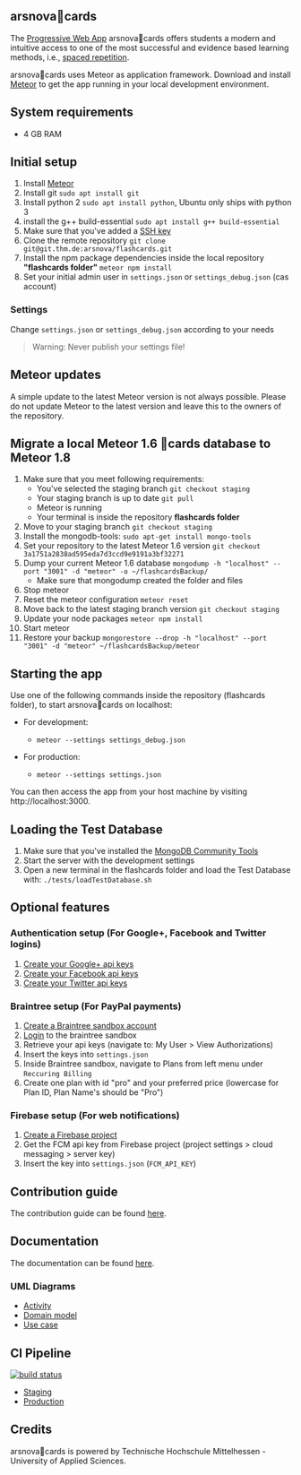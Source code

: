 arsnova🍅cards
---
The [Progressive Web App](https://en.wikipedia.org/wiki/Progressive_web_app) arsnova🍅cards offers students a modern and intuitive access to one of the most successful and evidence based learning methods, i.e., [spaced repetition](https://en.wikipedia.org/wiki/Spaced_repetition).

arsnova🍅cards uses Meteor as application framework. Download and install [Meteor](https://www.meteor.com/) to get the app running in your local development environment.

## System requirements
- 4 GB RAM

## Initial setup
1. Install [Meteor](https://www.meteor.com/)
2. Install git `sudo apt install git`
3. Install python 2 `sudo apt install python`, Ubuntu only ships with python 3
4. install the g++ build-essential `sudo apt install g++ build-essential`
2. Make sure that you've added a [SSH key](https://git.thm.de/profile/keys)
3. Clone the remote repository `git clone git@git.thm.de:arsnova/flashcards.git`
4. Install the npm package dependencies inside the local repository **"flashcards folder"** `meteor npm install`
5. Set your initial admin user in `settings.json` or `settings_debug.json` (cas account)

### Settings
Change `settings.json` or `settings_debug.json` according to your needs

> Warning: Never publish your settings file!

## Meteor updates
A simple update to the latest Meteor version is not always possible. Please do not update Meteor to the latest version and leave this to the owners of the repository.

## Migrate a local Meteor 1.6 🍅cards database to Meteor 1.8
1. Make sure that you meet following requirements:
   - You've selected the staging branch `git checkout staging`
   - Your staging branch is up to date `git pull`
   - Meteor is running
   - Your terminal is inside the repository **flashcards folder**
1. Move to your staging branch `git checkout staging`
1. Install the mongodb-tools: `sudo apt-get install mongo-tools`
1. Set your repository to the latest Meteor 1.6 version `git checkout 3a1751a2838ad595eda7d3ccd9e9191a3bf32271`
1. Dump your current Meteor 1.6 database `mongodump -h "localhost" --port "3001" -d "meteor" -o ~/flashcardsBackup/`
   - Make sure that mongodump created the folder and files
1. Stop meteor
1. Reset the meteor configuration `meteor reset`
1. Move back to the latest staging branch version `git checkout staging`
1. Update your node packages `meteor npm install`
1. Start meteor
1. Restore your backup `mongorestore --drop -h "localhost" --port "3001" -d "meteor" ~/flashcardsBackup/meteor`

## Starting the app
Use one of the following commands inside the repository (flashcards folder), to start arsnova🍅cards on localhost:

- For development:
  - `meteor --settings settings_debug.json`

- For production:
  - `meteor --settings settings.json`

You can then access the app from your host machine by visiting http://localhost:3000.

## Loading the Test Database
1. Make sure that you've installed the [MongoDB Community Tools](https://docs.mongodb.com/manual/administration/install-community/)
2. Start the server with the development settings
2. Open a new terminal in the flashcards folder and load the Test Database with: `./tests/loadTestDatabase.sh`

## Optional features

### Authentication setup (For Google+, Facebook and Twitter logins)
1. [Create your Google+ api keys](https://console.developers.google.com/)
2. [Create your Facebook api keys](https://developers.facebook.com/)
3. [Create your Twitter api keys](https://apps.twitter.com/)


### Braintree setup (For PayPal payments)
1. [Create a Braintree sandbox account](https://www.braintreepayments.com/get-started)
2. [Login](https://sandbox.braintreegateway.com/login) to the braintree sandbox
3. Retrieve your api keys (navigate to: My User > View Authorizations)
4. Insert the keys into `settings.json`
5. Inside Braintree sandbox, navigate to Plans from left menu under `Reccuring Billing`
6. Create one plan with id "pro" and your preferred price (lowercase for Plan ID, Plan Name's should be "Pro")


### Firebase setup (For web notifications)
1. [Create a Firebase project](https://console.firebase.google.com/)
2. Get the FCM api key from Firebase project (project settings > cloud messaging > server key)
3. Insert the key into `settings.json` (`FCM_API_KEY`)

## Contribution guide
The contribution guide can be found [here](https://git.thm.de/arsnova/flashcards/blob/staging/CONTRIBUTING.md).

## Documentation
The documentation can be found [here](https://cards-staging.mni.thm.de/jsdoc/).

### UML Diagrams
- [Activity](https://git.thm.de/arsnova/flashcards/wikis/uml---activity-diagram)
- [Domain model](https://git.thm.de/arsnova/flashcards/wikis/uml---domain-model-diagram)
- [Use case](https://git.thm.de/arsnova/flashcards/wikis/uml---use-case-diagram)

## CI Pipeline
[![build status](https://git.thm.de/arsnova/flashcards/badges/staging/build.svg)](https://git.thm.de/arsnova/flashcards/commits/staging)


- [Staging](http://cards-staging.mni.thm.de)
- [Production](https://arsnova.cards)

## Credits
arsnova🍅cards is powered by Technische Hochschule Mittelhessen - University of Applied Sciences.
